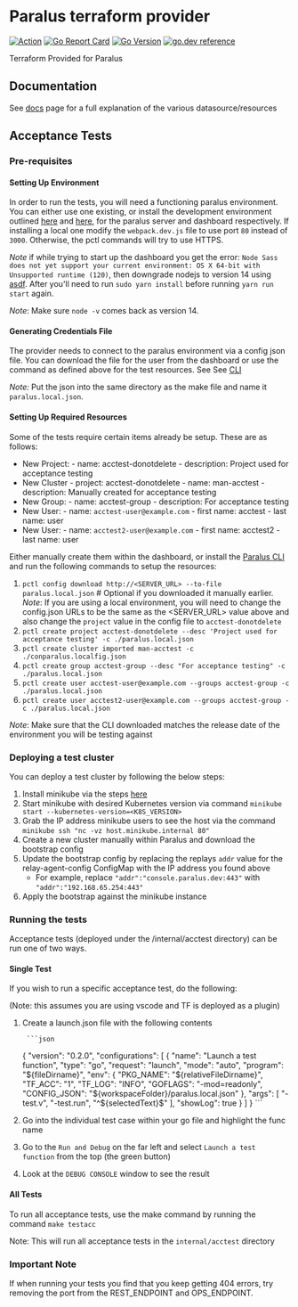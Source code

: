 # Paralus terraform provider

[![Action](https://github.com/iherbllc/terraform-provider-paralus/workflows/build/badge.svg)](https://github.com/iherbllc/terraform-provider-paralus/workflows/build/badge.svg)
[![Go Report Card](https://goreportcard.com/badge/github.com/iherbllc/terraform-provider-paralus)](https://goreportcard.com/badge/github.com/iherbllc/terraform-provider-paralus)
[![Go Version](https://img.shields.io/github/go-mod/go-version/iherbllc/terraform-provider-paralus)](https://img.shields.io/github/go-mod/go-version/iherbllc/terraform-provider-paralus)
[![go.dev reference](https://img.shields.io/badge/go.dev-reference-007d9c?logo=go&logoColor=white&style=flat-square)](https://pkg.go.dev/github.com/iherbllc/terraform-provider-paralus?tab=overview)

Terraform Provided for Paralus

## Documentation

See [docs](/docs) page for a full explanation of the various datasource/resources

## Acceptance Tests

### Pre-requisites

#### Setting Up Environment

In order to run the tests, you will need a functioning paralus environment. You can either use one existing, or install the development environment outlined [here](https://github.com/paralus/paralus/blob/main/CONTRIBUTING.md) and [here](https://github.com/paralus/dashboard/blob/v0.1.6/CONTRIBUTING.md), for the paralus server and dashboard respectively. If installing a local one modify the `webpack.dev.js` file to use port `80` instead of `3000`. Otherwise, the pctl commands will try to use HTTPS.

*Note* if while trying to start up the dashboard you get the error: `Node Sass does not yet support your current environment: OS X 64-bit with Unsupported runtime (120)`, then downgrade nodejs to version 14 using [asdf](https://github.com/asdf-vm/asdf-nodejs). After you'll need to run `sudo yarn install` before running `yarn run start` again.

*Note*: Make sure `node -v` comes back as version 14.

#### Generating Credentials File

The provider needs to connect to the paralus environment via a config json file. You can download the file for the user from the dashboard or use the command as defined above for the test resources. See See [CLI](https://www.paralus.io/docs/usage/cli)

*Note:* Put the json into the same directory as the make file and name it `paralus.local.json`.

#### Setting Up Required Resources

Some of the tests require certain items already be setup. These are as follows:

- New Project:
        - name: acctest-donotdelete
        - description: Project used for acceptance testing
- New Cluster
        - project: acctest-donotdelete
        - name: man-acctest
        - description: Manually created for acceptance testing
- New Group:
        - name: acctest-group
        - description: For acceptance testing
- New User:
        - name: `acctest-user@example.com`
        - first name: acctest
        - last name: user
- New User:
        - name: `acctest2-user@example.com`
        - first name: acctest2
        - last name: user

Either manually create them within the dashboard, or install the [Paralus CLI](https://github.com/paralus/cli) and run the following commands to setup the resources:

1. `pctl config download http://<SERVER_URL> --to-file paralus.local.json` # Optional if you downloaded it manually earlier.
    *Note*: If you are using a local environment, you will need to change the config.json URLs to be the same as the <SERVER_URL> value above and also change the `project` value in the config file to `acctest-donotdelete`
2. `pctl create project acctest-donotdelete --desc 'Project used for acceptance testing' -c ./paralus.local.json`
3. `pctl create cluster imported man-acctest -c ./conparalus.localfig.json`
4. `pctl create group acctest-group --desc "For acceptance testing" -c ./paralus.local.json`
5. `pctl create user acctest-user@example.com --groups acctest-group -c ./paralus.local.json`
6. `pctl create user acctest2-user@example.com --groups acctest-group -c ./paralus.local.json`

*Note*: Make sure that the CLI downloaded matches the release date of the environment you will be testing against

### Deploying a test cluster

You can deploy a test cluster by following the below steps:

1. Install minikube via the steps [here](https://minikube.sigs.k8s.io/docs/start/)
2. Start minikube with desired Kubernetes version via command `minikube start --kubernetes-version=<K8S_VERSION>`
3. Grab the IP address minikube users to see the host via the command `minikube ssh "nc -vz host.minikube.internal 80"`
4. Create a new cluster manually within Paralus and download the bootstrap config
5. Update the bootstrap config by replacing the replays `addr` value for the relay-agent-config ConfigMap with the IP address you found above
    - For example, replace `"addr":"console.paralus.dev:443"` with `"addr":"192.168.65.254:443"`
6. Apply the bootstrap against the minikube instance

### Running the tests

Acceptance tests (deployed under the /internal/acctest directory) can be run one of two ways.

#### Single Test

If you wish to run a specific acceptance test, do the following:

(Note: this assumes you are using vscode and TF is deployed as a plugin)

1. Create a launch.json file with the following contents

        ```json
    {
        "version": "0.2.0",
        "configurations": [
            {
                "name": "Launch a test function",
                "type": "go",
                "request": "launch",
                "mode": "auto",
                "program": "${fileDirname}",
                "env": {
                    "PKG_NAME": "${relativeFileDirname}",
                    "TF_ACC": "1",
                    "TF_LOG": "INFO",
                    "GOFLAGS": "-mod=readonly",
                    "CONFIG_JSON": "${workspaceFolder}/paralus.local.json"
                }, 
                "args": [
                    "-test.v",
                    "-test.run",
                    "^${selectedText}$"
                ],
                "showLog": true
            }
        ]
    }
        ```

2. Go into the individual test case within your go file and highlight the func name
3. Go to the `Run and Debug` on the far left and select `Launch a test function` from the top (the green button)
4. Look at the `DEBUG CONSOLE` window to see the result

#### All Tests

To run all acceptance tests, use the make command by running the command `make testacc`

Note: This will run all acceptance tests in the `internal/acctest` directory

### Important Note

If when running your tests you find that you keep getting 404 errors, try removing the port from the REST_ENDPOINT and OPS_ENDPOINT.
